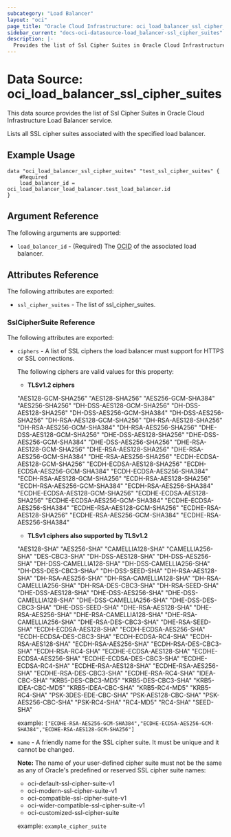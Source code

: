 ```yaml
---
subcategory: "Load Balancer"
layout: "oci"
page_title: "Oracle Cloud Infrastructure: oci_load_balancer_ssl_cipher_suites"
sidebar_current: "docs-oci-datasource-load_balancer-ssl_cipher_suites"
description: |-
  Provides the list of Ssl Cipher Suites in Oracle Cloud Infrastructure Load Balancer service
---
```


# Data Source: oci_load_balancer_ssl_cipher_suites
This data source provides the list of Ssl Cipher Suites in Oracle Cloud Infrastructure Load Balancer service.

Lists all SSL cipher suites associated with the specified load balancer.

## Example Usage

```hcl
data "oci_load_balancer_ssl_cipher_suites" "test_ssl_cipher_suites" {
	#Required
	load_balancer_id = oci_load_balancer_load_balancer.test_load_balancer.id
}
```

## Argument Reference

The following arguments are supported:

* `load_balancer_id` - (Required) The [OCID](https://docs.cloud.oracle.com/iaas/Content/General/Concepts/identifiers.htm) of the associated load balancer. 


## Attributes Reference

The following attributes are exported:

* `ssl_cipher_suites` - The list of ssl_cipher_suites.

### SslCipherSuite Reference

The following attributes are exported:

* `ciphers` - A list of SSL ciphers the load balancer must support for HTTPS or SSL connections.

	The following ciphers are valid values for this property:
	*  __TLSv1.2 ciphers__

	"AES128-GCM-SHA256" "AES128-SHA256" "AES256-GCM-SHA384" "AES256-SHA256" "DH-DSS-AES128-GCM-SHA256" "DH-DSS-AES128-SHA256" "DH-DSS-AES256-GCM-SHA384" "DH-DSS-AES256-SHA256" "DH-RSA-AES128-GCM-SHA256" "DH-RSA-AES128-SHA256" "DH-RSA-AES256-GCM-SHA384" "DH-RSA-AES256-SHA256" "DHE-DSS-AES128-GCM-SHA256" "DHE-DSS-AES128-SHA256" "DHE-DSS-AES256-GCM-SHA384" "DHE-DSS-AES256-SHA256" "DHE-RSA-AES128-GCM-SHA256" "DHE-RSA-AES128-SHA256" "DHE-RSA-AES256-GCM-SHA384" "DHE-RSA-AES256-SHA256" "ECDH-ECDSA-AES128-GCM-SHA256" "ECDH-ECDSA-AES128-SHA256" "ECDH-ECDSA-AES256-GCM-SHA384" "ECDH-ECDSA-AES256-SHA384" "ECDH-RSA-AES128-GCM-SHA256" "ECDH-RSA-AES128-SHA256" "ECDH-RSA-AES256-GCM-SHA384" "ECDH-RSA-AES256-SHA384" "ECDHE-ECDSA-AES128-GCM-SHA256" "ECDHE-ECDSA-AES128-SHA256" "ECDHE-ECDSA-AES256-GCM-SHA384" "ECDHE-ECDSA-AES256-SHA384" "ECDHE-RSA-AES128-GCM-SHA256" "ECDHE-RSA-AES128-SHA256" "ECDHE-RSA-AES256-GCM-SHA384" "ECDHE-RSA-AES256-SHA384"
	*  __TLSv1 ciphers also supported by TLSv1.2__

	"AES128-SHA" "AES256-SHA" "CAMELLIA128-SHA" "CAMELLIA256-SHA" "DES-CBC3-SHA" "DH-DSS-AES128-SHA" "DH-DSS-AES256-SHA" "DH-DSS-CAMELLIA128-SHA" "DH-DSS-CAMELLIA256-SHA" "DH-DSS-DES-CBC3-SHAv" "DH-DSS-SEED-SHA" "DH-RSA-AES128-SHA" "DH-RSA-AES256-SHA" "DH-RSA-CAMELLIA128-SHA" "DH-RSA-CAMELLIA256-SHA" "DH-RSA-DES-CBC3-SHA" "DH-RSA-SEED-SHA" "DHE-DSS-AES128-SHA" "DHE-DSS-AES256-SHA" "DHE-DSS-CAMELLIA128-SHA" "DHE-DSS-CAMELLIA256-SHA" "DHE-DSS-DES-CBC3-SHA" "DHE-DSS-SEED-SHA" "DHE-RSA-AES128-SHA" "DHE-RSA-AES256-SHA" "DHE-RSA-CAMELLIA128-SHA" "DHE-RSA-CAMELLIA256-SHA" "DHE-RSA-DES-CBC3-SHA" "DHE-RSA-SEED-SHA" "ECDH-ECDSA-AES128-SHA" "ECDH-ECDSA-AES256-SHA" "ECDH-ECDSA-DES-CBC3-SHA" "ECDH-ECDSA-RC4-SHA" "ECDH-RSA-AES128-SHA" "ECDH-RSA-AES256-SHA" "ECDH-RSA-DES-CBC3-SHA" "ECDH-RSA-RC4-SHA" "ECDHE-ECDSA-AES128-SHA" "ECDHE-ECDSA-AES256-SHA" "ECDHE-ECDSA-DES-CBC3-SHA" "ECDHE-ECDSA-RC4-SHA" "ECDHE-RSA-AES128-SHA" "ECDHE-RSA-AES256-SHA" "ECDHE-RSA-DES-CBC3-SHA" "ECDHE-RSA-RC4-SHA" "IDEA-CBC-SHA" "KRB5-DES-CBC3-MD5" "KRB5-DES-CBC3-SHA" "KRB5-IDEA-CBC-MD5" "KRB5-IDEA-CBC-SHA" "KRB5-RC4-MD5" "KRB5-RC4-SHA" "PSK-3DES-EDE-CBC-SHA" "PSK-AES128-CBC-SHA" "PSK-AES256-CBC-SHA" "PSK-RC4-SHA" "RC4-MD5" "RC4-SHA" "SEED-SHA"

	example: `["ECDHE-RSA-AES256-GCM-SHA384","ECDHE-ECDSA-AES256-GCM-SHA384","ECDHE-RSA-AES128-GCM-SHA256"]` 
* `name` - A friendly name for the SSL cipher suite. It must be unique and it cannot be changed.

	**Note:** The name of your user-defined cipher suite must not be the same as any of Oracle's predefined or reserved SSL cipher suite names:
	* oci-default-ssl-cipher-suite-v1
	* oci-modern-ssl-cipher-suite-v1
	* oci-compatible-ssl-cipher-suite-v1
	* oci-wider-compatible-ssl-cipher-suite-v1
	* oci-customized-ssl-cipher-suite

	example: `example_cipher_suite` 

